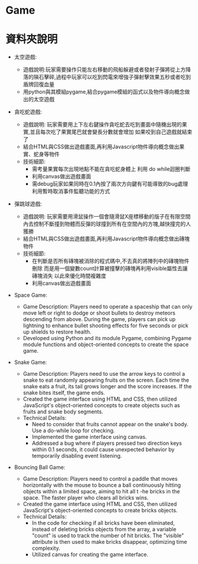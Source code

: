 # Game

# 資料夾說明

* 太空遊戲:
  * 遊戲說明:玩家需要操作只能左右移動的飛船躲避或者發射子彈將從上方降落的隕石擊碎,過程中玩家可以吃到閃電來增強子彈射擊效果五秒或者吃到盾牌回復血量
  * 用python與其模組pygame,結合pygame模組的函式以及物件導向概念做出的太空遊戲
 
* 貪吃蛇遊戲:
  * 遊戲說明: 玩家需要用上下左右鍵操作貪吃蛇去吃到畫面中隨機出現的果實,並且每次吃了果實尾巴就會變長分數就會增加 如果咬到自己遊戲就結束了
  * 結合HTML與CSS做出遊戲畫面,再利用Javascript物件導向概念做出果實、蛇身等物件
  * 技術細節:
    * 需考量果實每次出現地點不能在貪吃蛇身體上 利用 do while迴圈判斷
    * 利用canvas做出遊戲畫面
    * 需debug玩家如果同時在0.1內按了兩次方向鍵有可能導致的bug處理 利用暫時取消事件監聽功能的方式
* 彈跳球遊戲:
  * 遊戲說明: 玩家需要用滑鼠操作一個會隨滑鼠X座標移動的版子在有限空間內去控制不斷撞到物體而反彈的球撞到所有在空間內的方塊,越快撞完的人獲勝
  * 結合HTML與CSS做出遊戲畫面,再利用Javascript物件導向概念做出磚塊物件
  * 技術細節:
    * 在判斷是否所有磚塊被消除的程式碼中,不去真的將陣列中的磚塊物件刪除 而是用一個變數count計算被撞擊的磚塊再利用visible屬性去讓磚塊消失 以此來優化時間複雜度
    * 利用canvas做出遊戲畫面
   
* Space Game:
  * Game Description: Players need to operate a spaceship that can only move left or right to dodge or shoot bullets to destroy meteors descending from above. During the game, players      can pick up lightning to enhance bullet shooting effects for five seconds or pick up shields to restore health.
  * Developed using Python and its module Pygame, combining Pygame module functions and object-oriented concepts to create the space game.
    
* Snake Game:
  * Game Description: Players need to use the arrow keys to control a snake to eat randomly appearing fruits on the screen. Each time the snake eats a fruit, its tail grows longer and      the score increases. If the snake bites itself, the game ends.
  * Created the game interface using HTML and CSS, then utilized JavaScript's object-oriented concepts to create objects such as fruits and snake body segments.
  * Technical Details:
    * Need to consider that fruits cannot appear on the snake's body. Use a do-while loop for checking.
    * Implemented the game interface using canvas.
    * Addressed a bug where if players pressed two direction keys within 0.1 seconds, it could cause unexpected behavior by temporarily disabling event listening.

* Bouncing Ball Game:
  * Game Description: Players need to control a paddle that moves horizontally with the mouse to bounce a ball continuously hitting objects within a limited space, aiming to hit all t      -he bricks in the space. The faster player who clears all bricks wins.
  * Created the game interface using HTML and CSS, then utilized JavaScript's object-oriented concepts to create bricks objects.
  * Technical Details:
    * In the code for checking if all bricks have been eliminated, instead of deleting bricks objects from the array, a variable "count" is used to track the number of hit bricks. The
      "visible" attribute is then used to make bricks disappear, optimizing time complexity.
    * Utilized canvas for creating the game interface.

